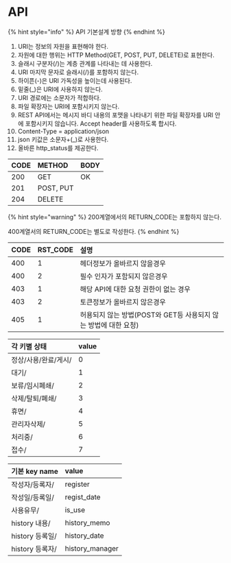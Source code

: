 # API

{% hint style="info" %}
 API 기본설계 방향 
{% endhint %}

1. URI는 정보의 자원을 표현해야 한다.
2. 자원에 대한 행위는 HTTP Method\(GET, POST, PUT, DELETE\)로 표현한다.
3. 슬래시 구분자\(/\)는 계층 관계를 나타내는 데 사용한다.
4. URI 마지막 문자로 슬래시\(/\)를 포함하지 않는다.
5. 하이픈\(-\)은 URI 가독성을 높이는데 사용된다.
6. 밑줄\(\_\)은 URI에 사용하지 않는다.
7. URI 경로에는 소문자가 적합하다.
8. 파일 확장자는 URI에 포함시키지 않는다.
9. REST API에서는 메시지 바디 내용의 포맷을 나타내기 위한 파일 확장자를 URI 안에 포함시키지 않습니다. Accept header를 사용하도록 합시다.
10. Content-Type = application/json
11. json 키값은 소문자+\(\_\)로 사용한다.
12. 올바른 http\_status를 제공한다.

| CODE | METHOD | BODY |
| :--- | :--- | :--- |
| 200 | GET | OK |
| 201 | POST, PUT |  |
| 204 | DELETE |  |

{% hint style="warning" %}
200계열에서의 RETURN\_CODE는 포함하지 않는다.

400계열서의 RETURN\_CODE는 별도로 작성한다.
{% endhint %}

| CODE | RST\_CODE | 설명  |
| :--- | :--- | :--- |
| 400 | 1 | 헤더정보가 올바르지 않을경우  |
| 400 | 2 | 필수 인자가 포함되지 않은경우  |
| 403 | 1 | 해당 API에 대한 요청 권한이 없는 경우  |
| 403 | 2 | 토큰정보가 올바르지 않은경우  |
| 405 | 1 | 허용되지 않는 방법\(POST와 GET등 사용되지 않는 방법에 대한 요청\) |

| 각 키별 상태 | value |
| :--- | :--- |
| 정상/사용/완료/게시/ | 0 |
| 대기/ | 1 |
| 보류/임시폐쇄/ | 2 |
| 삭제/탈퇴/폐쇄/ | 3 |
| 휴면/ | 4 |
| 관리자삭제/ | 5 |
| 처리중/ | 6 |
| 접수/ | 7 |

| 기본 key name | value |
| :--- | :--- |
| 작성자/등록자/ | register |
| 작성일/등록일/ | regist\_date |
| 사용유무/ | is\_use |
| history 내용/ | history\_memo |
| history 등록일/ | history\_date |
| history 등록자/ | history\_manager |



